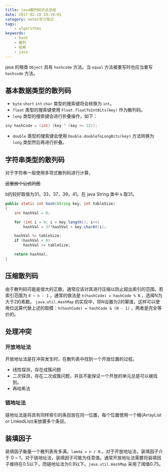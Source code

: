 ```yaml
---
title: java散列知识点总结
date: 2017-02-18 19:19:01
category: notes学习笔记
tags:
    - algorithms
keywords:
    - hash
    - 散列
    - 哈希
    - java
---
```


java 的根类 `Object` 具有 `hashcode` 方法。当 `equal` 方法被重写时也应当重写 `hashcode` 方法。

## 基本数据类型的散列码

* `byte` `short` `int` `char` 类型的搜索键将会转换为 `int`。
* `float` 类型的搜索键使用 `Float.floatToIntBits(key)` 作为散列码。
* `long` 类型的搜索键会进行折叠操作，如下：

```java
iny hashCode = (int) (key ^ (key >> 32));
```

* `double` 类型的搜索键会使用 `Double.doubleToLongBits(key)` 方法转换为 `long` 类型然后再进行折叠。

## 字符串类型的散列码

对于字符串一般使用多项式散列码进行计算，

~~这里放个公式的图~~

b的较好取值为31，33，37，39，41。在 java String 类中 `b` 取31。

```java
public static int hash(String key, int tableSize)
{
    int hashVal = 0;

    for (int i = 0; i < key.length(); i++)
        hashVal = 37*hashVal + key.charAt(i);

    hashVal %= tableSize;
    if (hashVal < 0)
        hashVal += tableSize;

    return hashVal;
}
```

## 压缩散列码

由于散列码可能是很大的正数，通常应该对其进行压缩以防止超出索引的范围。若索引范围为 `0 ~ n - 1` ，通常的做法是 `h(hashCode) = hashCode % N` ，选择N为大于2的素数。
`java.util.HashMap` 的实现中，将N设置为2的幂值，这样可以使用位运算代替上述的取模：`h(hashCode) = hashCode & (N - 1)` ，两者是完全等价的。

## 处理冲突

### 开放地址法

开放地址法是在冲突发生时，在散列表中找到一个开放位置的过程。

* 线性探测，存在成簇问题
* 二次探测，存在二次成簇问题，并且不能保证一个开放的单元总是可以被找到。
* 再哈希法

### 链地址法

链地址法是将具有同样索引的条目放在同一位置，每个位置使用一个桶(ArrayList or LinkedList)来放置多个条目。

## 装填因子

装填因子衡量一个散列表有多满。`lamda = n / N` 。对于开放地址法，装填因子介于 0 ~ 1，对于链地址法，装填因子可能为任意值。通常开放地址法需要将装填因子维持在0.5以下，而链地址法为0.9以下。`java.util.HashMap` 采用了阈值0.75。
<!--stackedit_data:
eyJoaXN0b3J5IjpbODM5NjM0NDYwXX0=
-->